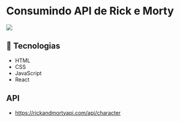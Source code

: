 <h1>Consumindo API de Rick e Morty</h1>

<img align='center' src='/public/Assets/MyGif.gif'></img>

## 🚀 Tecnologias

- HTML 
- CSS
- JavaScript
- React

## API 

- https://rickandmortyapi.com/api/character